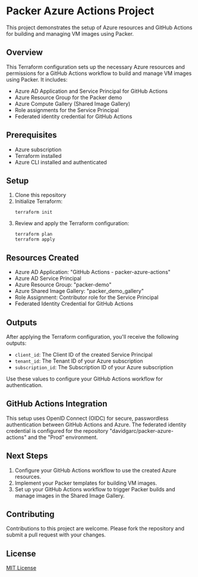 # Packer Azure Actions Project

This project demonstrates the setup of Azure resources and GitHub Actions for building and managing VM images using Packer.

## Overview

This Terraform configuration sets up the necessary Azure resources and permissions for a GitHub Actions workflow to build and manage VM images using Packer. It includes:

- Azure AD Application and Service Principal for GitHub Actions
- Azure Resource Group for the Packer demo
- Azure Compute Gallery (Shared Image Gallery)
- Role assignments for the Service Principal
- Federated identity credential for GitHub Actions

## Prerequisites

- Azure subscription
- Terraform installed
- Azure CLI installed and authenticated

## Setup

1. Clone this repository
2. Initialize Terraform:
   ```
   terraform init
   ```
3. Review and apply the Terraform configuration:
   ```
   terraform plan
   terraform apply
   ```

## Resources Created

- Azure AD Application: "GitHub Actions - packer-azure-actions"
- Azure AD Service Principal
- Azure Resource Group: "packer-demo"
- Azure Shared Image Gallery: "packer_demo_gallery"
- Role Assignment: Contributor role for the Service Principal
- Federated Identity Credential for GitHub Actions

## Outputs

After applying the Terraform configuration, you'll receive the following outputs:

- `client_id`: The Client ID of the created Service Principal
- `tenant_id`: The Tenant ID of your Azure subscription
- `subscription_id`: The Subscription ID of your Azure subscription

Use these values to configure your GitHub Actions workflow for authentication.

## GitHub Actions Integration

This setup uses OpenID Connect (OIDC) for secure, passwordless authentication between GitHub Actions and Azure. The federated identity credential is configured for the repository "davidgarc/packer-azure-actions" and the "Prod" environment.

## Next Steps

1. Configure your GitHub Actions workflow to use the created Azure resources.
2. Implement your Packer templates for building VM images.
3. Set up your GitHub Actions workflow to trigger Packer builds and manage images in the Shared Image Gallery.

## Contributing

Contributions to this project are welcome. Please fork the repository and submit a pull request with your changes.

## License

[MIT License](LICENSE)
